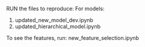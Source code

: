 RUN the files to reproduce:
For models:
1. updated_new_model_dev.ipynb
2. updated_hierarchical_model.ipynb

To see the features, run:
new_feature_selection.ipynb
